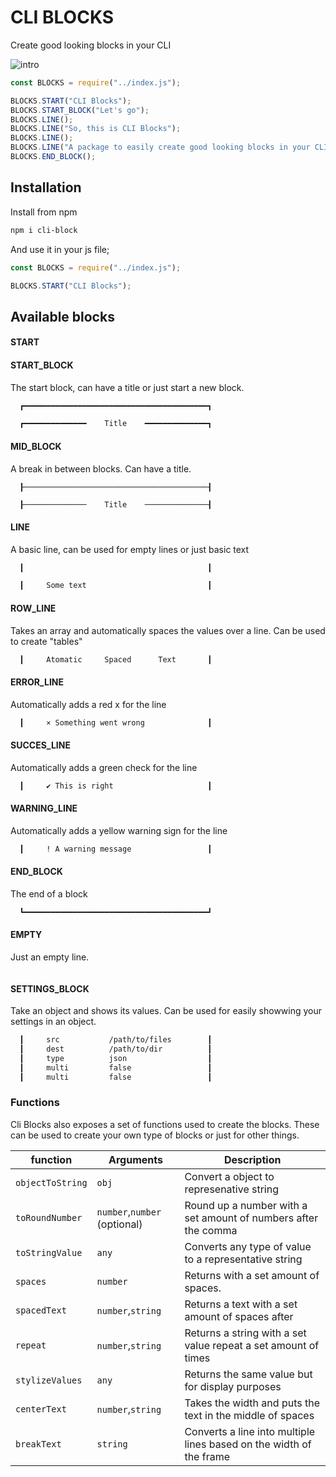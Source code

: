 # CLI BLOCKS

Create good looking blocks in your CLI

![intro](https://i.ibb.co/9v2bx1N/Screenshot-2020-02-22-at-11-34-29.png)

```js
const BLOCKS = require("../index.js");

BLOCKS.START("CLI Blocks");
BLOCKS.START_BLOCK("Let's go");
BLOCKS.LINE();
BLOCKS.LINE("So, this is CLI Blocks");
BLOCKS.LINE();
BLOCKS.LINE("A package to easily create good looking blocks in your CLI");
BLOCKS.END_BLOCK();
```

## Installation

Install from npm

```bash
npm i cli-block
```

And use it in your js file;

```js
const BLOCKS = require("../index.js");

BLOCKS.START("CLI Blocks");
```

## Available blocks

#### START

#### START_BLOCK

The start block, can have a title or just start a new block.

```bash
  ┏━━━━━━━━━━━━━━━━━━━━━━━━━━━━━━━━━━━━━━━━━┓
```

```bash
  ┏━━━━━━━━━━━━━━    Title    ━━━━━━━━━━━━━━┓
```

#### MID_BLOCK

A break in between blocks. Can have a title.

```bash─
  ┠─────────────────────────────────────────┨
```

```bash
  ┠──────────────    Title    ──────────────┨
```

#### LINE

A basic line, can be used for empty lines or just basic text

```bash
  ┃                                         ┃
```

```bash
  ┃     Some text                           ┃
```

#### ROW_LINE

Takes an array and automatically spaces the values over a line. Can be used to create "tables"

```bash
  ┃     Atomatic     Spaced      Text       ┃
```

#### ERROR_LINE

Automatically adds a red x for the line

```bash
  ┃     × Something went wrong              ┃
```

#### SUCCES_LINE

Automatically adds a green check for the line

```bash
  ┃     ✔ This is right                     ┃
```

#### WARNING_LINE

Automatically adds a yellow warning sign for the line

```bash
  ┃     ! A warning message                 ┃
```

#### END_BLOCK

The end of a block

```bash
  ┗━━━━━━━━━━━━━━━━━━━━━━━━━━━━━━━━━━━━━━━━━┛
```

#### EMPTY

Just an empty line.

```bash

```

#### SETTINGS_BLOCK

Take an object and shows its values. Can be used for easily showwing your settings in an object.

```bash
  ┃     src           /path/to/files        ┃
  ┃     dest          /path/to/dir          ┃
  ┃     type          json                  ┃
  ┃     multi         false                 ┃
  ┃     multi         false                 ┃
```

### Functions

Cli Blocks also exposes a set of functions used to create the blocks. These can be used to create your own type of blocks or just for other things.

| function         | Arguments                    | Description                                                         |
| ---------------- | ---------------------------- | ------------------------------------------------------------------- |
| `objectToString` | `obj`                        | Convert a object to represenative string                            |
| `toRoundNumber`  | `number`,`number` (optional) | Round up a number with a set amount of numbers after the comma      |
| `toStringValue`  | `any`                        | Converts any type of value to a representative string               |
| `spaces`         | `number`                     | Returns with a set amount of spaces.                                |
| `spacedText`     | `number`,`string`            | Returns a text with a set amount of spaces after                    |
| `repeat`         | `number`,`string`            | Returns a string with a set value repeat a set amount of times      |
| `stylizeValues`  | `any`                        | Returns the same value but for display purposes                     |
| `centerText`     | `number`,`string`            | Takes the width and puts the text in the middle of spaces           |
| `breakText`      | `string`                     | Converts a line into multiple lines based on the width of the frame |
